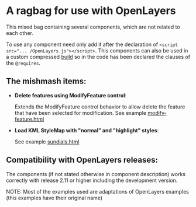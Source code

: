 A ragbag for use with OpenLayers
================================

This mixed bag containing several components, which are not related to each other. 

To use any component need only add it after the declaration of `<script src="... /OpenLayers.js"></script>`.
This components can also be used in a custom compressed [build](http://docs.openlayers.org/library/deploying.html#minimizing-build-size) so in the code has been declared the clauses of the `@requires`.

The mishmash items:
------------------

* **Delete features using ModifyFeature control**:

  Extends the ModifyFeature control behavior to allow delete the feature that have been selected for modification. 
  See example [modify-feature.html](http://jorix.github.com/OL-Ragbag/examples/modify-feature.html)


* **Load KML StyleMap with "normal" and "highlight" styles**:

  See example [sundials.html](http://jorix.github.com/OL-Ragbag/examples/sundials.html)

Compatibility with OpenLayers releases:
--------------------------------------
The components (if not stated otherwise in component description) works correctly with release 2.11 or higher
including the development version.

NOTE: Most of the examples used are adaptations of OpenLayers examples (this examples have their original name)
